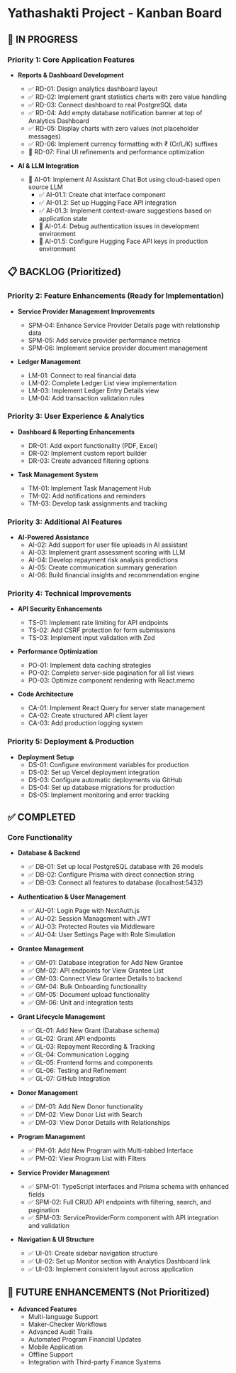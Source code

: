 # Yathashakti Project - Kanban Board

## 🔄 IN PROGRESS

### Priority 1: Core Application Features
- **Reports & Dashboard Development**
  - ✅ RD-01: Design analytics dashboard layout
  - ✅ RD-02: Implement grant statistics charts with zero value handling
  - ✅ RD-03: Connect dashboard to real PostgreSQL data
  - ✅ RD-04: Add empty database notification banner at top of Analytics Dashboard
  - ✅ RD-05: Display charts with zero values (not placeholder messages)
  - ✅ RD-06: Implement currency formatting with ₹ (Cr/L/K) suffixes
  - 🔄 RD-07: Final UI refinements and performance optimization

- **AI & LLM Integration**
  - 🔄 AI-01: Implement AI Assistant Chat Bot using cloud-based open source LLM
    - ✅ AI-01.1: Create chat interface component
    - ✅ AI-01.2: Set up Hugging Face API integration
    - ✅ AI-01.3: Implement context-aware suggestions based on application state
    - 🔄 AI-01.4: Debug authentication issues in development environment
    - 🔄 AI-01.5: Configure Hugging Face API keys in production environment

## 📋 BACKLOG (Prioritized)

### Priority 2: Feature Enhancements (Ready for Implementation)
- **Service Provider Management Improvements**
  - SPM-04: Enhance Service Provider Details page with relationship data
  - SPM-05: Add service provider performance metrics
  - SPM-06: Implement service provider document management

- **Ledger Management**
  - LM-01: Connect to real financial data
  - LM-02: Complete Ledger List view implementation
  - LM-03: Implement Ledger Entry Details view
  - LM-04: Add transaction validation rules

### Priority 3: User Experience & Analytics
- **Dashboard & Reporting Enhancements**
  - DR-01: Add export functionality (PDF, Excel)
  - DR-02: Implement custom report builder
  - DR-03: Create advanced filtering options

- **Task Management System**
  - TM-01: Implement Task Management Hub
  - TM-02: Add notifications and reminders
  - TM-03: Develop task assignments and tracking

### Priority 3: Additional AI Features
- **AI-Powered Assistance**
  - AI-02: Add support for user file uploads in AI assistant
  - AI-03: Implement grant assessment scoring with LLM
  - AI-04: Develop repayment risk analysis predictions
  - AI-05: Create communication summary generation
  - AI-06: Build financial insights and recommendation engine

### Priority 4: Technical Improvements
- **API Security Enhancements**
  - TS-01: Implement rate limiting for API endpoints
  - TS-02: Add CSRF protection for form submissions
  - TS-03: Implement input validation with Zod

- **Performance Optimization**
  - PO-01: Implement data caching strategies
  - PO-02: Complete server-side pagination for all list views
  - PO-03: Optimize component rendering with React.memo

- **Code Architecture**
  - CA-01: Implement React Query for server state management
  - CA-02: Create structured API client layer
  - CA-03: Add production logging system

### Priority 5: Deployment & Production
- **Deployment Setup**
  - DS-01: Configure environment variables for production
  - DS-02: Set up Vercel deployment integration
  - DS-03: Configure automatic deployments via GitHub
  - DS-04: Set up database migrations for production
  - DS-05: Implement monitoring and error tracking

## ✅ COMPLETED

### Core Functionality
- **Database & Backend**
  - ✅ DB-01: Set up local PostgreSQL database with 26 models
  - ✅ DB-02: Configure Prisma with direct connection string
  - ✅ DB-03: Connect all features to database (localhost:5432)

- **Authentication & User Management**
  - ✅ AU-01: Login Page with NextAuth.js
  - ✅ AU-02: Session Management with JWT
  - ✅ AU-03: Protected Routes via Middleware
  - ✅ AU-04: User Settings Page with Role Simulation

- **Grantee Management**
  - ✅ GM-01: Database integration for Add New Grantee
  - ✅ GM-02: API endpoints for View Grantee List
  - ✅ GM-03: Connect View Grantee Details to backend
  - ✅ GM-04: Bulk Onboarding functionality
  - ✅ GM-05: Document upload functionality
  - ✅ GM-06: Unit and integration tests

- **Grant Lifecycle Management**
  - ✅ GL-01: Add New Grant (Database schema)
  - ✅ GL-02: Grant API endpoints
  - ✅ GL-03: Repayment Recording & Tracking
  - ✅ GL-04: Communication Logging
  - ✅ GL-05: Frontend forms and components
  - ✅ GL-06: Testing and Refinement
  - ✅ GL-07: GitHub Integration

- **Donor Management**
  - ✅ DM-01: Add New Donor functionality
  - ✅ DM-02: View Donor List with Search
  - ✅ DM-03: View Donor Details with Relationships

- **Program Management**
  - ✅ PM-01: Add New Program with Multi-tabbed Interface
  - ✅ PM-02: View Program List with Filters

- **Service Provider Management**
  - ✅ SPM-01: TypeScript interfaces and Prisma schema with enhanced fields
  - ✅ SPM-02: Full CRUD API endpoints with filtering, search, and pagination
  - ✅ SPM-03: ServiceProviderForm component with API integration and validation

- **Navigation & UI Structure**
  - ✅ UI-01: Create sidebar navigation structure
  - ✅ UI-02: Set up Monitor section with Analytics Dashboard link
  - ✅ UI-03: Implement consistent layout across application

## 📝 FUTURE ENHANCEMENTS (Not Prioritized)

- **Advanced Features**
  - Multi-language Support
  - Maker-Checker Workflows
  - Advanced Audit Trails
  - Automated Program Financial Updates
  - Mobile Application
  - Offline Support
  - Integration with Third-party Finance Systems
